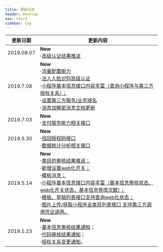 ```yaml
---
title: 更新日志
header: develop
nav: third
sidebar: log
---
```



|更新日期| 更新内容|
|-----|-----|
|2019.08.07 | **New**<br/>**·**<a href="http://smartprogram.baidu.com/docs/develop/third/customer/#高级认证结果推送">高级认证结果推送</a>|
|2019.7.08 | **New**<br/>**·**<a href="http://smartprogram.baidu.com/docs/develop/third/sitemap/">流量配置能力</a> <br/> **·**<a href="http://smartprogram.baidu.com/docs/develop/third/customer/">法人人脸识别高级认证</a> </a><br>**·**<a href="http://smartprogram.baidu.com/docs/develop/third/pro/#8、获取小程序基础信息">小程序基本信息接口内容丰富（查询小程序与第三方授权关系）；</a> <br>**·**<a href="http://smartprogram.baidu.com/docs/develop/third/domain/">设置第三方服务/业务域名</a><br>**·**<a href="http://smartprogram.baidu.com/docs/develop/third/deciphering/">消息加解密消息文档更新</a>|
|2019.7.03 | **New**<br/>**·**<a href="http://smartprogram.baidu.com/docs/develop/third/paymentservice/">支付服务能力相关接口</a> |
|2019.5.30 | **New**<br>**·**<a href="http://smartprogram.baidu.com/docs/develop/third/pro/#9、找回授权码">找回授权码接口</a><br>**·**<a href="http://smartprogram.baidu.com/docs/develop/third/datastatistics/">数据统计分析相关接口</a> |
|2019.5.14	| **New** <br> **·**<a href="http://smartprogram.baidu.com/docs/develop/third/info/#基本信息审核通知">类目的审核结果推送；</a><br>**·**<a href="http://smartprogram.baidu.com/docs/develop/third/sitemap/#设置web化开关">新增设置web化开关；</a><br>**·**<a href="http://smartprogram.baidu.com/docs/develop/third/api/">模板消息；</a><br>**·**<a href="http://smartprogram.baidu.com/docs/develop/third/pro/#8、获取小程序基础信息">小程序基本信息接口内容丰富（基本信息审核状态、web化开关状态、基本信息修改次数）；</a><br>**·**<a href="http://smartprogram.baidu.com/docs/develop/third/module/">模板、草稿列表接口支持查询web化状态；</a><br>**·**<a href="http://smartprogram.baidu.com/docs/develop/third/upload/">图片上传/获取小程序全类目列表接口 支持第三方调用凭证调用。</a>
|2019.1.23 | **New** <br> **·**<a href="http://smartprogram.baidu.com/docs/develop/third/info/#基本信息审核结果通知">基本信息审核结果通知</a>；<br>**·**<a href="http://smartprogram.baidu.com/docs/develop/third/apppage/#代码审核结果通知">代码审核结果通知</a>；<br>**·**<a href="http://smartprogram.baidu.com/docs/develop/third/pro/">授权关系变更通知</a>。|

